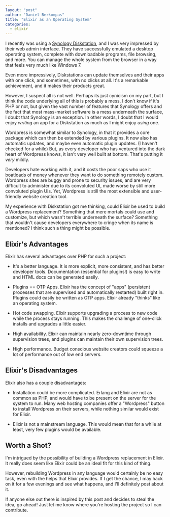 ```yaml
---
layout: "post"
author: "Daniel Berkompas"
title: "Elixir as an Operating System"
categories:
  - elixir
---
```


I recently was using a [Synology Diskstation][synology], and I was very
impressed by their web admin interface. They have successfully emulated a 
desktop operating system, complete with downloadable programs, file browsing,
and more. You can manage the whole system from the browser in a way that feels
very much like Windows 7.

Even more impressively, Diskstations can update themselves and their apps with
one click, and sometimes, with no clicks at all. It's a remarkable achievement,
and it makes their products great.

However, I suspect all is not well. Perhaps its just cynicism on my part, but I 
think the code underlying all of this is probably a mess. I don't know if it's 
PHP or not, but given the vast number of features that Synology offers and the 
fact that most mass-market software is a mess underneath the surface, I doubt 
that Synology is an exception. In other words, I doubt that I would enjoy 
_writing_ an app for a Diskstation as much as I might enjoy _using_ one.

Wordpress is somewhat similar to Synology, in that it provides a core package
which can then be extended by various plugins. It now also has automatic
updates, and maybe even automatic plugin updates. (I haven't checked for a 
while) But, as every developer who has ventured into the dark heart of Wordpress
knows, it isn't very well built at bottom. That's putting it _very_ mildly.

Developers hate working with it, and it costs the poor saps who use it boatloads
of money whenever they want to do something remotely custom. Wordpress sites are
buggy and prone to security issues, and are very difficult to administer due to
its convoluted UI, made worse by still more convoluted plugin UIs. Yet, 
Wordpress is still the most extensible and user-friendly website creation tool.

My experience with Diskstation got me thinking, could Elixir be used to build
a Wordpress replacement? Something that mere mortals could use and customize,
but which wasn't terrible underneath the surface? Something that wouldn't cause
developers everywhere to cringe when its name is mentioned? I think such a 
thing might be possible.

## Elixir's Advantages

Elixir has several advantages over PHP for such a project:

- It's a better language. It is more explicit, more consistent, and has better
  developer tools. Documentation (essential for plugins!) is easy to write and
  HTML docs can be generated easily.

- Plugins == OTP Apps. Elixir has the concept of "apps" (persistent processes 
  that are supervised and automatically restarted) built right in. Plugins could
  easily be written as OTP apps. Elixir already "thinks" like an operating 
  system.

- Hot code swapping. Elixir supports upgrading a process to new code while the
  process stays running. This makes the challenge of one-click installs and
  upgrades a little easier.

- High availability. Elixir can maintain nearly zero-downtime through
  supervision trees, and plugins can maintain their own supervision trees.

- High performance. Budget conscious website creators could squeeze a lot of
  performance out of low end servers.

## Elixir's Disadvantages

Elixir also has a couple disadvantages:

- Installation could be more complicated. Erlang and Elixir are not as common
  as PHP, and would have to be present on the server for the system to run. Many
  web hosting companies offer a "Wordpress" button to install Wordpress on their
  servers, while nothing similar would exist for Elixir.

- Elixir is not a mainstream language. This would mean that for a while at
  least, very few plugins would be available.

## Worth a Shot?

I'm intrigued by the possibility of building a Wordpress replacement in Elixir. 
It really does seem like Elixir could be an ideal fit for this kind of thing.

However, rebuilding Wordpress in any language would certainly be no easy task, 
even with the helps that Elixir provides. If I get the chance, I may hack on it
for a few evenings and see what happens, and I'll definitely post about it.

If anyone else out there is inspired by this post and decides to steal the idea,
go ahead! Just let me know where you're hosting the project so I can contribute.

[synology]: https://www.synology.com/
